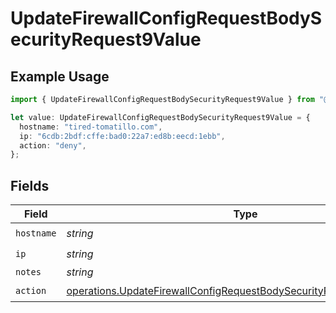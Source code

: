 # UpdateFirewallConfigRequestBodySecurityRequest9Value

## Example Usage

```typescript
import { UpdateFirewallConfigRequestBodySecurityRequest9Value } from "@vercel/sdk/models/operations/updatefirewallconfig.js";

let value: UpdateFirewallConfigRequestBodySecurityRequest9Value = {
  hostname: "tired-tomatillo.com",
  ip: "6cdb:2bdf:cffe:bad0:22a7:ed8b:eecd:1ebb",
  action: "deny",
};
```

## Fields

| Field                                                                                                                                                          | Type                                                                                                                                                           | Required                                                                                                                                                       | Description                                                                                                                                                    |
| -------------------------------------------------------------------------------------------------------------------------------------------------------------- | -------------------------------------------------------------------------------------------------------------------------------------------------------------- | -------------------------------------------------------------------------------------------------------------------------------------------------------------- | -------------------------------------------------------------------------------------------------------------------------------------------------------------- |
| `hostname`                                                                                                                                                     | *string*                                                                                                                                                       | :heavy_check_mark:                                                                                                                                             | N/A                                                                                                                                                            |
| `ip`                                                                                                                                                           | *string*                                                                                                                                                       | :heavy_check_mark:                                                                                                                                             | N/A                                                                                                                                                            |
| `notes`                                                                                                                                                        | *string*                                                                                                                                                       | :heavy_minus_sign:                                                                                                                                             | N/A                                                                                                                                                            |
| `action`                                                                                                                                                       | [operations.UpdateFirewallConfigRequestBodySecurityRequest9ValueAction](../../models/operations/updatefirewallconfigrequestbodysecurityrequest9valueaction.md) | :heavy_check_mark:                                                                                                                                             | N/A                                                                                                                                                            |